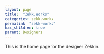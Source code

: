 ```yaml
---
layout: page
title:  "Zekk.Works"
categories: zekk.works
permalink: "zekk-works"
has_children: true
parent: Designers
---
```

This is the home page for the designer Zekkin.
